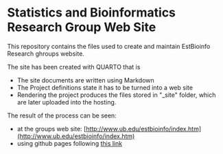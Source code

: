 # Statistics and Bioinformatics Research Group Web Site

This repository contains the files used to create and maintain EstBioinfo Research ghroups website.

The site has been created with QUARTO that is
  - The site documents are written using Markdown
  - The Project definitions state it has to be turned into a web site
  - Rendering the project produces the files stored in "_site" folder, which are later uploaded into the hosting.
  
The result of the process can be seen:
  - at the groups web site: [http://www.ub.edu/estbioinfo/index.htm](http://www.ub.edu/estbioinfo/index.htm)
  - using github pages following [this link](https://github.com/estbioinfoUB/web/blob/main/_site/index.html)

